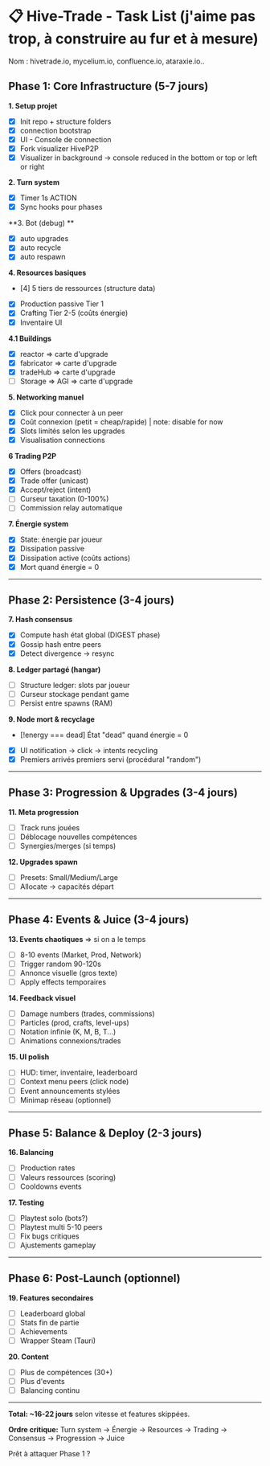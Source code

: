 # 📋 Hive-Trade - Task List (j'aime pas trop, à construire au fur et à mesure)

Nom :
hivetrade.io, mycelium.io, confluence.io, ataraxie.io..

## Phase 1: Core Infrastructure (5-7 jours)

**1. Setup projet**
- [x] Init repo + structure folders
- [x] connection bootstrap
- [x] UI - Console de connection
- [x] Fork visualizer HiveP2P
- [x] Visualizer in background -> console reduced in the bottom or top or left or right

**2. Turn system**
- [x] Timer 1s ACTION
- [x] Sync hooks pour phases

**3. Bot (debug) **
- [x] auto upgrades
- [x] auto recycle
- [x] auto respawn

**4. Resources basiques**
- [4] 5 tiers de ressources (structure data)
- [x] Production passive Tier 1
- [x] Crafting Tier 2-5 (coûts énergie)
- [x] Inventaire UI

**4.1 Buildings**
- [x] reactor 	 	=> carte d'upgrade
- [x] fabricator 	=> carte d'upgrade
- [x] tradeHub		=> carte d'upgrade
- [ ] Storage => AGI 	=> carte d'upgrade

**5. Networking manuel**
- [X] Click pour connecter à un peer
- [x] Coût connexion (petit = cheap/rapide) | note: disable for now
- [x] Slots limités selon les upgrades
- [x] Visualisation connections

**6 Trading P2P**
- [x] Offers (broadcast)
- [x] Trade offer (unicast)
- [x] Accept/reject (intent)
- [ ] Curseur taxation (0-100%)
- [ ] Commission relay automatique

**7. Énergie system**
- [x] State: énergie par joueur
- [X] Dissipation passive
- [x] Dissipation active (coûts actions)
- [x] Mort quand énergie = 0

---

## Phase 2: Persistence (3-4 jours)

**7. Hash consensus**
- [x] Compute hash état global (DIGEST phase)
- [x] Gossip hash entre peers
- [x] Detect divergence → resync

**8. Ledger partagé (hangar)**
- [ ] Structure ledger: slots par joueur
- [ ] Curseur stockage pendant game
- [ ] Persist entre spawns (RAM)

**9. Node mort & recyclage**
- [!energy === dead] État "dead" quand énergie = 0
- [x] UI notification -> click -> intents recycling
- [x] Premiers arrivés premiers servi (procédural "random")

---

## Phase 3: Progression & Upgrades (3-4 jours)

**11. Meta progression**
- [ ] Track runs jouées
- [ ] Déblocage nouvelles compétences
- [ ] Synergies/merges (si temps)

**12. Upgrades spawn**
- [ ] Presets: Small/Medium/Large
- [ ] Allocate → capacités départ

---

## Phase 4: Events & Juice (3-4 jours)

**13. Events chaotiques** => si on a le temps
- [ ] 8-10 events (Market, Prod, Network)
- [ ] Trigger random 90-120s
- [ ] Annonce visuelle (gros texte)
- [ ] Apply effects temporaires

**14. Feedback visuel**
- [ ] Damage numbers (trades, commissions)
- [ ] Particles (prod, crafts, level-ups)
- [ ] Notation infinie (K, M, B, T...)
- [ ] Animations connexions/trades

**15. UI polish**
- [ ] HUD: timer, inventaire, leaderboard
- [ ] Context menu peers (click node)
- [ ] Event announcements stylées
- [ ] Minimap réseau (optionnel)

---

## Phase 5: Balance & Deploy (2-3 jours)

**16. Balancing**
- [ ] Production rates
- [ ] Valeurs ressources (scoring)
- [ ] Cooldowns events

**17. Testing**
- [ ] Playtest solo (bots?)
- [ ] Playtest multi 5-10 peers
- [ ] Fix bugs critiques
- [ ] Ajustements gameplay

---

## Phase 6: Post-Launch (optionnel)

**19. Features secondaires**
- [ ] Leaderboard global
- [ ] Stats fin de partie
- [ ] Achievements
- [ ] Wrapper Steam (Tauri)

**20. Content**
- [ ] Plus de compétences (30+)
- [ ] Plus d'events
- [ ] Balancing continu

---

**Total: ~16-22 jours** selon vitesse et features skippées.

**Ordre critique:**
Turn system → Énergie → Resources → Trading → Consensus → Progression → Juice

Prêt à attaquer Phase 1 ?